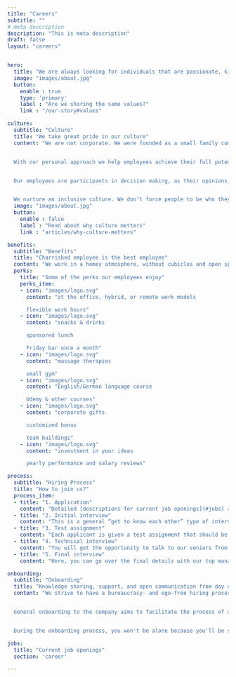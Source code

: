 ```yaml
---
title: "Careers"
subtitle: ""
# meta description
description: "This is meta description"
draft: false
layout: "careers"


hero:
  title: "We are always looking for individuals that are passionate, kind, and joyful in their pursuit of success."
  image: "images/about.jpg"
  button:
    enable : true
    type: 'primary'
    label : "Are we sharing the same values?"
    link : "/our-story#values"

culture:
  subtitle: "Culture"
  title: "We take great pride in our culture"
  content: "We are not corporate. We were founded as a small family company, and although we have significantly grown, our business approach still integrates family values.


  With our personal approach we help employees achieve their full potential by taking into account strengths and aspirations of each worker, finding the right place in the company for them, and supporting and guiding them in their journey of professional self-actualization.


  Our employees are participants in decision making, as their opinions, initiatives, and ideas are always heard and welcomed. Constructive suggestions can promptly come to life with our flat hierarchy and short decision making paths.


  We nurture an inclusive culture. We don’t force people to be who they are not, but we cherish the diversity. Our team’s strength comes not only from our different backgrounds, expertise, and selfless knowledge sharing but also from our mutual trust and respect."
  image: "images/about.jpg"
  button:
    enable : false
    label : "Read about why culture metters"
    link : "articles/why-culture-metters"

benefits:
  subtitle: "Benefits"
  title: "Charrished employee is the best employee"
  content: "We work in a homey atmosphere, without cubicles and open space areas, with enough comfortable room for peace and quiet, which are necessary for work, and a friendly and fun atmosphere to relax. We develop fantastic software solutions while also learning some fairly practical skills, consuming copious amounts of coffee, and playing PS5, darts, table tennis, and board games. Everybody is given the freedom and flexibility to create a healthy work-life balance that reflects the demands of their lifestyles while enabling them to work as productively as possible."
  perks:
    title: "Some of the perks our employees enjoy"
    perks_item:
    - icon: "images/logo.svg"
      content: "at the office, hybrid, or remote work models

      flexible work hours"
    - icon: "images/logo.svg"
      content: "snacks & drinks

      sponsored lunch

      Friday bar once a month"
    - icon: "images/logo.svg"
      content: "massage therapies

      small gym"
    - icon: "images/logo.svg"
      content: "English/German language course

      Udemy & other courses"
    - icon: "images/logo.svg"
      content: "corporate gifts

      customized bonus

      team buildings"
    - icon: "images/logo.svg"
      content: "investment in your ideas

      yearly performance and salary reviews"

process:
  subtitle: "Hiring Process"
  title: "How to join us?"
  process_item:
  - title: "1. Application"
    content: "Detailed [descriptions for current job openings](#jobs) are available on our website. Your application will be assessed as quickly as possible, and our HR will get in touch with you to set up a time for the next step if you are a qualified applicant."
  - title: "2. Initial interview"
    content: "This is a general “get to know each other” type of interview. Our HR will give you more information about the company, our culture, benefits, and opportunities for professional development. A part of the interview is conducted in English. You will also have a chance to introduce yourself and ask what interests you."
  - title: "3. Test assignment"
    content: "Each applicant is given a test assignment that should be completed from home and has a deadline of 2–5 days, depending on the position for which you are applying."
  - title: "4. Technical interview"
    content: "You will get the opportunity to talk to our seniors from the field and showcase your skills."
  - title: "5. Final interview"
    content: "Here, you can go over the final details with our top management. If everything goes well, you can expect an offer soon after."

onboarding:
  subtitle: "Onboarding"
  title: "Knowledge sharing, support, and open communication from day one"
  content: "We strive to have a bureaucracy- and ego-free hiring process that provides a welcoming experience for new employees. It's impossible to test everything with interviews and general tests, so instead of overcomplicating the process itself, if a candidate seems like a good fit, we take them on for a trial period of 3 months, with an extension being discussed after 2 months.


  General onboarding to the company aims to facilitate the process of a coworker’s introduction to the protocols, rules, and projects of the company on the one hand, and on the other, to provide feedback on a candidate's capabilities to follow the team dynamics and project requirements.


  During the onboarding process, you won't be alone because you'll be surrounded by experienced coworkers who are eager to assist and share their knowledge. Additionally, you will be assigned an onboarding buddy who will guide you through the process and is always accessible for feedback, consultation, and assistance."

jobs:
  title: "Current job openings"
  section: 'career'

---
```


